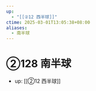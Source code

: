 ```yaml
---
up:
  - "[[②12 西半球]]"
ctime: 2025-03-01T13:05:38+08:00
aliases:
  - 南半球
---
```


# ②128 南半球

- up: [[②12 西半球]]
